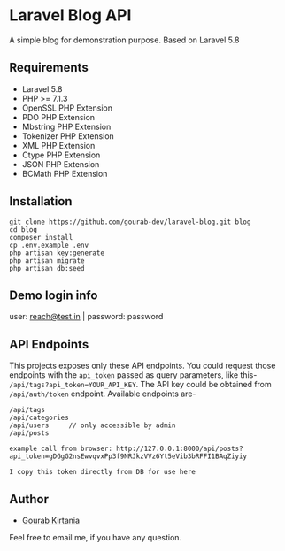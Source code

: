 # Laravel Blog API

A simple blog for demonstration purpose. Based on Laravel 5.8

## Requirements

- Laravel 5.8
- PHP >= 7.1.3
- OpenSSL PHP Extension
- PDO PHP Extension
- Mbstring PHP Extension
- Tokenizer PHP Extension
- XML PHP Extension
- Ctype PHP Extension
- JSON PHP Extension
- BCMath PHP Extension



## Installation

```
git clone https://github.com/gourab-dev/laravel-blog.git blog
cd blog
composer install
cp .env.example .env
php artisan key:generate
php artisan migrate
php artisan db:seed
```

## Demo login info

user: reach@test.in | password: password

## API Endpoints

This projects exposes only these API endpoints. You could request those endpoints with the `api_token` passed as query parameters, like this- `/api/tags?api_token=YOUR_API_KEY`. The API key could be obtained from `/api/auth/token` endpoint. Available endpoints are-

```
/api/tags
/api/categories
/api/users     // only accessible by admin
/api/posts

example call from browser: http://127.0.0.1:8000/api/posts?api_token=gDGgG2nsEwvqvxPp3f9NRJkzVVz6Yt5eVib3bRFFI1BAqZiyiy

I copy this token directly from DB for use here
```

## Author

- [Gourab Kirtania](gourab.mailme@gmail.com)

Feel free to email me, if you have any question.
